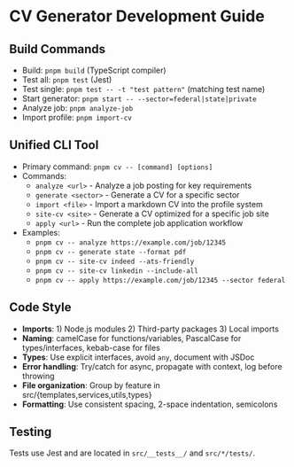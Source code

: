 # CV Generator Development Guide

## Build Commands
- Build: `pnpm build` (TypeScript compiler)
- Test all: `pnpm test` (Jest)
- Test single: `pnpm test -- -t "test pattern"` (matching test name)
- Start generator: `pnpm start -- --sector=federal|state|private`
- Analyze job: `pnpm analyze-job`
- Import profile: `pnpm import-cv`

## Unified CLI Tool
- Primary command: `pnpm cv -- [command] [options]`
- Commands:
  - `analyze <url>` - Analyze a job posting for key requirements
  - `generate <sector>` - Generate a CV for a specific sector
  - `import <file>` - Import a markdown CV into the profile system
  - `site-cv <site>` - Generate a CV optimized for a specific job site
  - `apply <url>` - Run the complete job application workflow
- Examples:
  - `pnpm cv -- analyze https://example.com/job/12345`
  - `pnpm cv -- generate state --format pdf`
  - `pnpm cv -- site-cv indeed --ats-friendly`
  - `pnpm cv -- site-cv linkedin --include-all`
  - `pnpm cv -- apply https://example.com/job/12345 --sector federal`

## Code Style
- **Imports**: 1) Node.js modules 2) Third-party packages 3) Local imports
- **Naming**: camelCase for functions/variables, PascalCase for types/interfaces, kebab-case for files
- **Types**: Use explicit interfaces, avoid `any`, document with JSDoc
- **Error handling**: Try/catch for async, propagate with context, log before throwing
- **File organization**: Group by feature in src/{templates,services,utils,types}
- **Formatting**: Use consistent spacing, 2-space indentation, semicolons

## Testing
Tests use Jest and are located in `src/__tests__/` and `src/*/tests/`.